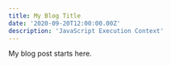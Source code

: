 ```yaml
---
title: My Blog Title
date: '2020-09-20T12:00:00.00Z'
description: 'JavaScript Execution Context'
---
```


My blog post starts here.
